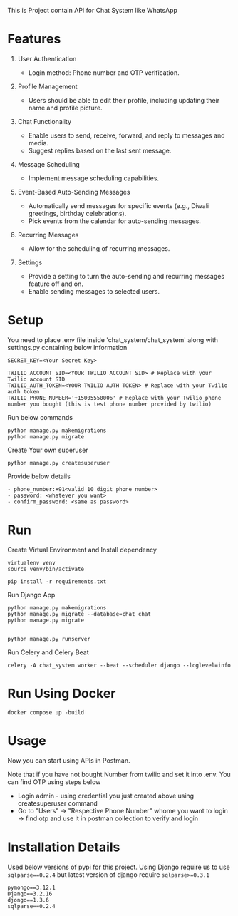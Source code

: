 This is Project contain API for Chat System like WhatsApp

# Features
1. User Authentication
    - Login method: Phone number and OTP verification.

2. Profile Management
    - Users should be able to edit their profile, including updating their name and profile picture.

3. Chat Functionality
    - Enable users to send, receive, forward, and reply to messages and media.
    - Suggest replies based on the last sent message.

4. Message Scheduling
    - Implement message scheduling capabilities.

5. Event-Based Auto-Sending Messages
   - Automatically send messages for specific events (e.g., Diwali greetings, birthday celebrations).
   - Pick events from the calendar for auto-sending messages.

6. Recurring Messages
   - Allow for the scheduling of recurring messages.

7. Settings
   - Provide a setting to turn the auto-sending and recurring messages feature off and on.
   - Enable sending messages to selected users.

# Setup
You need to place .env file inside 'chat_system/chat_system' along with settings.py containing below information
```
SECRET_KEY=<Your Secret Key>

TWILIO_ACCOUNT_SID=<YOUR TWILIO ACCOUNT SID> # Replace with your Twilio account SID
TWILIO_AUTH_TOKEN=<YOUR TWILIO AUTH TOKEN> # Replace with your Twilio auth token
TWILIO_PHONE_NUMBER='+15005550006' # Replace with your Twilio phone number you bought (this is test phone number provided by twilio)
```

Run below commands
```commandline
python manage.py makemigrations
python manage.py migrate
```
Create Your own superuser
```commandline
python manage.py createsuperuser
```

Provide below details

    - phone_number:+91<valid 10 digit phone number>
    - password: <whatever you want>
    - confirm_password: <same as password>


# Run 
Create Virtual Environment and Install dependency
```commandline
virtualenv venv
source venv/bin/activate

pip install -r requirements.txt
```

Run Django App
```commandline
python manage.py makemigrations
python manage.py migrate --database=chat chat
python manage.py migrate


python manage.py runserver
```

Run Celery and Celery Beat
```commandline
celery -A chat_system worker --beat --scheduler django --loglevel=info
```

# Run Using Docker
```commandline
docker compose up -build
```

# Usage
Now you can start using APIs in Postman.

Note that if you have not bought Number from twilio and set it into .env. You can find OTP using steps below 
    
   - Login admin - using credential you just created above using createsuperuser command
   - Go to "Users" -> "Respective Phone Number" whome you want to login -> find otp and use it in postman collection to verify and login

# Installation Details
Used below versions of pypi for this project. Using Djongo require us to use `sqlparse==0.2.4` but latest version of django require `sqlparse>=0.3.1`
```
pymongo==3.12.1
Django==3.2.16
djongo==1.3.6
sqlparse==0.2.4
```

